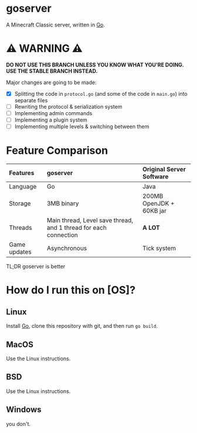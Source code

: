 # goserver
A Minecraft Classic server, written in [Go](https://go.dev/).

# ⚠️ WARNING ⚠️

**DO NOT USE THIS BRANCH UNLESS YOU KNOW WHAT YOU'RE DOING. USE THE STABLE BRANCH INSTEAD.**  

Major changes are going to be made:
- [x] Splitting the code in `protocol.go` (and some of the code in `main.go`) into separate files
- [ ] Rewriting the protocol & serialization system
- [ ] Implementing admin commands
- [ ] Implementing a plugin system
- [ ] Implementing multiple levels & switching between them

# Feature Comparison

Features | goserver | Original Server Software
|:--|:--|:--
| Language | Go | Java
| Storage | 3MB binary | 200MB OpenJDK + 60KB jar
| Threads | Main thread, Level save thread, and 1 thread for each connection | **A LOT**
| Game updates | Asynchronous | Tick system

TL;DR goserver is better

# How do I run this on [OS]?
## Linux
Install [Go](https://go.dev/), clone this repository with git, and then run `go build`.
## MacOS
Use the Linux instructions.
## BSD
Use the Linux instructions.
## Windows
you don't.
